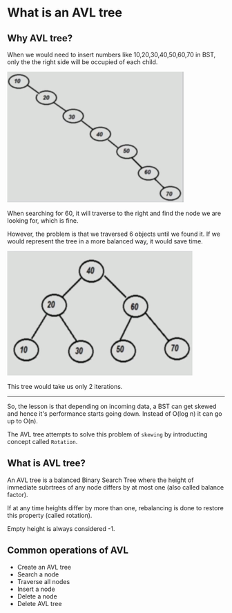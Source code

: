 # What is an AVL tree

## Why AVL tree?

When we would need to insert numbers like 10,20,30,40,50,60,70 in BST, only the the right side will be occupied of each child.

![](../../images/2019-07-18-16-10-32.png)

When searching for 60, it will traverse to the right and find the node we are looking for, which is fine. 

However, the problem is that we traversed 6 objects until we found it. If we would represent the tree in a more balanced way, it would save time.

![](../../images/2019-07-18-16-11-51.png)

This tree would take us only 2 iterations.

-----------

So, the lesson is that depending on incoming data, a BST can get skewed and hence it's performance starts going down. Instead of O(log n) it can go up to O(n).

The AVL tree attempts to solve this problem of `skewing` by introducting concept called `Rotation`.

## What is AVL tree?

An AVL tree is a balanced Binary Search Tree where the height of immediate subrtrees of any node differs by at most one (also called balance factor).

If at any time heights differ by more than one, rebalancing is done to restore this property (called rotation).

Empty height is always considered -1.

## Common operations of AVL

- Create an AVL tree
- Search a node
- Traverse all nodes
- Insert a node
- Delete a node
- Delete AVL tree

